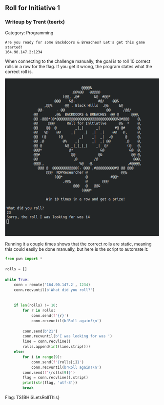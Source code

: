 ## Roll for Initiative 1

### Writeup by Trent (teerix)

Category: Programming

```
Are you ready for some Backdoors & Breaches? Let's get this game started!
164.90.147.2:1234 
```

When connecting to the challenge manually, the goal is to roll 10 correct rolls in a row for the flag. If you get it wrong,
the program states what the correct roll is.

![](rfi_1.png)

Running it a couple times shows that the correct rolls are static, meaning this could easily be done manually, but here is the script to automate it:

```py
from pwn import *

rolls = []

while True:
	conn = remote('164.90.147.2', 1234)
	conn.recvuntil(b'What did you roll?')


	if len(rolls) != 10:
		for r in rolls:
			conn.send(f'{r}')
			conn.recvuntil(b'Roll again!\n')
			
		conn.send(b'21')
		conn.recvuntil(b'I was looking for was ')
		line = conn.recvline()
		rolls.append(int(line.strip()))
	else:
		for i in range(9):
			conn.send(f'{rolls[i]}')
			conn.recvuntil(b'Roll again!\n')
		conn.send(f'{rolls[9]}')
		flag = conn.recvline().strip()
		print(str(flag, 'utf-8'))
		break
```

Flag: TS{BHISLetsRollThis}
